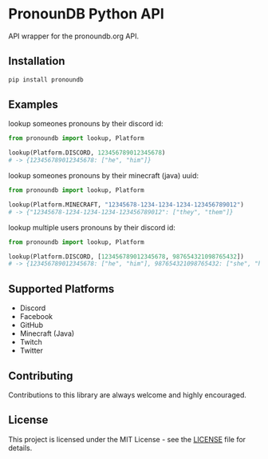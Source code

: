 # PronounDB Python API

API wrapper for the pronoundb.org API.

## Installation

```bash
pip install pronoundb
```

## Examples

lookup someones pronouns by their discord id:

```py
from pronoundb import lookup, Platform

lookup(Platform.DISCORD, 123456789012345678)
# -> {123456789012345678: ["he", "him"]}
```

lookup someones pronouns by their minecraft (java) uuid:

```py
from pronoundb import lookup, Platform

lookup(Platform.MINECRAFT, "12345678-1234-1234-1234-123456789012")
# -> {"12345678-1234-1234-1234-123456789012": ["they", "them"]}
```

lookup multiple users pronouns by their discord id:

```py
from pronoundb import lookup, Platform

lookup(Platform.DISCORD, [123456789012345678, 987654321098765432])
# -> {123456789012345678: ["he", "him"], 987654321098765432: ["she", "her"]}
```

## Supported Platforms

- Discord
- Facebook
- GitHub
- Minecraft (Java)
- Twitch
- Twitter

## Contributing

Contributions to this library are always welcome and highly encouraged.

## License

This project is licensed under the MIT License - see the [LICENSE](LICENSE) file for details.
